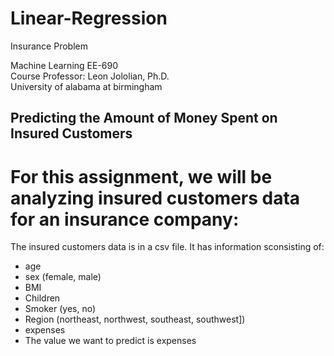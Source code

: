 # Linear-Regression
Insurance Problem

Machine Learning EE-690  
Course Professor: Leon Jololian, Ph.D.  
University of alabama at birmingham  

## Predicting the Amount of Money Spent on Insured Customers  

# For this assignment, we will be analyzing insured customers data for an insurance company:  


The insured customers data is in a csv file. It has information sconsisting of:  

* age  
* sex (female, male)  
* BMI  
* Children  
* Smoker (yes, no)  
* Region (northeast, northwest, southeast, southwest])  
* expenses  
* The value we want to predict is expenses  
